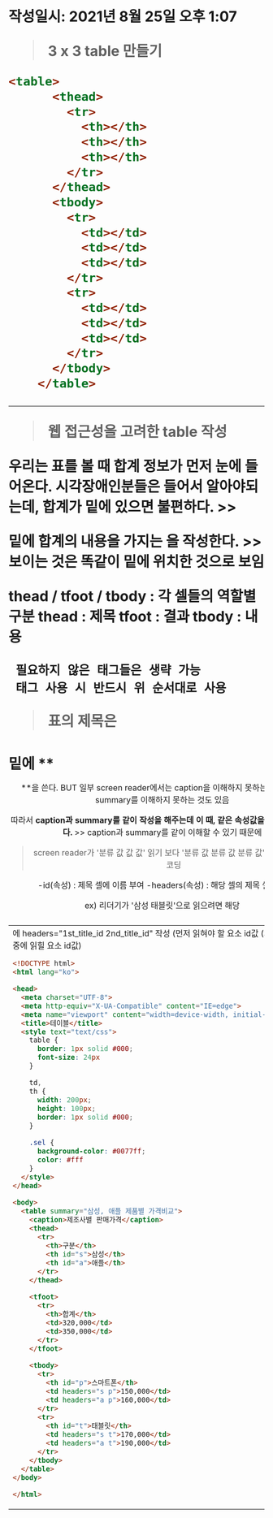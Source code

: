 # <table>
작성일시: 2021년 8월 25일 오후 1:07

> 3 x 3 table 만들기
>

```html
<table>
      <thead>
        <tr>
          <th></th>
          <th></th>
          <th></th>
        </tr>
      </thead>
      <tbody>
        <tr>
          <td></td>
          <td></td>
          <td></td>
        </tr>
        <tr>
          <td></td>
          <td></td>
          <td></td>
        </tr>
      </tbody>
    </table>
```

---

> **웹 접근성을 고려한 table 작성**

  우리는 표를 볼 때 합계 정보가 먼저 눈에 들어온다.
  시각장애인분들은 들어서 알아야되는데, 합계가 밑에 있으면 불편하다.
     >> **<thead> 밑에 합계의 내용을 가지는 <tfoot>을 작성**한다.
     >> 보이는 것은 똑같이 밑에 위치한 것으로 보임

   thead / tfoot / tbody : 각 셀들의 역할별 구분
     **thead : 제목
     tfoot : 결과
     tbody : 내용**

     필요하지 않은 태그들은 생략 가능
     태그 사용 시 반드시 위 순서대로 사용
>

> 표의 제목은 <table> 밑에 **<caption>**을 쓴다.
  BUT 일부 screen reader에서는
          caption을 이해하지 못하는 것도 있고,
          summary를 이해하지 못하는 것도 있음

  따라서 **caption과 summary를 같이 작성을 해주는데
  이 때, 같은 속성값을 작성하지 않는다.**
     >>  caption과 summary를 같이 이해할 수 있기 때문에
>

> screen reader가 '분류 값 값 값' 읽기 보다
  '분류 값 분류 값 분류 값' 으로 읽기위한 코딩

  -id(속성) : 제목 셀에 이름 부여
  -headers(속성) : 해당 셀의 제목 셀 지정

   ex) 리더기가 '삼성 태블릿'으로 읽으려면 해당 <td>에 headers="1st_title_id 2nd_title_id" 작성
         (먼저 읽혀야 할 요소 id값 (띄어쓰기) 나중에 읽힐 요소 id값)
>

```html
<!DOCTYPE html>
<html lang="ko">

<head>
  <meta charset="UTF-8">
  <meta http-equiv="X-UA-Compatible" content="IE=edge">
  <meta name="viewport" content="width=device-width, initial-scale=1.0">
  <title>테이블</title>
  <style text="text/css">
    table {
      border: 1px solid #000;
      font-size: 24px
    }

    td,
    th {
      width: 200px;
      height: 100px;
      border: 1px solid #000;
    }

    .sel {
      background-color: #0077ff;
      color: #fff
    }
  </style>
</head>

<body>
  <table summary="삼성, 애플 제품별 가격비교">
    <caption>제조사별 판매가격</caption>
    <thead>
      <tr>
        <th>구분</th>
        <th id="s">삼성</th>
        <th id="a">애플</th>
      </tr>
    </thead>

    <tfoot>
      <tr>
        <th>합계</th>
        <td>320,000</td>
        <td>350,000</td>
      </tr>
    </tfoot>

    <tbody>
      <tr>
        <th id="p">스마트폰</th>
        <td headers="s p">150,000</td>
        <td headers="a p">160,000</td>
      </tr>
      <tr>
        <th id="t">태블릿</th>
        <td headers="s t">170,000</td>
        <td headers="a t">190,000</td>
      </tr>
    </tbody>
  </table>
</body>

</html>
```